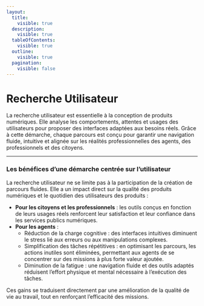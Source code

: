 ```yaml
---
layout:
  title:
    visible: true
  description:
    visible: true
  tableOfContents:
    visible: true
  outline:
    visible: true
  pagination:
    visible: false
---
```


# Recherche Utilisateur

La recherche utilisateur est essentielle à la conception de produits numériques. Elle analyse les comportements, attentes et usages des utilisateurs pour proposer des interfaces adaptées aux besoins réels. Grâce à cette démarche, chaque parcours est conçu pour garantir une navigation fluide, intuitive et alignée sur les réalités professionnelles des agents, des professionnels et des citoyens.

***

### Les bénéfices d’une démarche centrée sur l’utilisateur

La recherche utilisateur ne se limite pas à la participation de la création de parcours fluides. Elle a un impact direct sur la qualité des produits numériques et le quotidien des utilisateurs des produits :

* **Pour les citoyens et les professionnels** : les outils conçus en fonction de leurs usages réels renforcent leur satisfaction et leur confiance dans les services publics numériques.
* **Pour les agents** :
  * Réduction de la charge cognitive : des interfaces intuitives diminuent le stress lié aux erreurs ou aux manipulations complexes.
  * Simplification des tâches répétitives : en optimisant les parcours, les actions inutiles sont éliminées, permettant aux agents de se concentrer sur des missions à plus forte valeur ajoutée.
  * Diminution de la fatigue : une navigation fluide et des outils adaptés réduisent l’effort physique et mental nécessaire à l’exécution des tâches.

Ces gains se traduisent directement par une amélioration de la qualité de vie au travail, tout en renforçant l’efficacité des missions.
